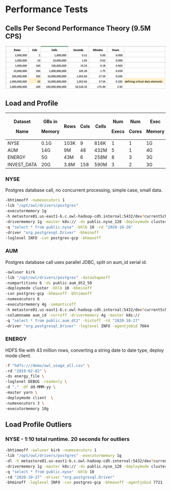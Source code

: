 # Performance Tests

## Cells Per Second Performance Theory (9.5M CPS)

![](<../.gitbook/assets/Screen Shot 2020-12-01 at 10.31.09 AM.png>)

## Load and Profile

| <p>Dataset </p><p>Name</p> | <p>GBs in</p><p>Memory</p> | <p></p><p>Rows</p> | <p></p><p>Cols</p> | <p></p><p>Cells</p> | <p>Num </p><p>Execs</p> | <p>Num</p><p>Cores</p> | <p>Exec</p><p>Memory</p> | <p>Network </p><p>Time</p> | <p>Total </p><p>Time</p> |
| -------------------------- | -------------------------- | ------------------ | ------------------ | ------------------- | ----------------------- | ---------------------- | ------------------------ | -------------------------- | ------------------------ |
| NYSE                       | 0.1G                       | 103K               | 9                  | 816K                | 1                       | 1                      | 1G                       | 00:00:15                   | 00:00:48                 |
| AUM                        | 14G                        | 9M                 | 48                 | 432M                | 5                       | 1                      | 4G                       | 00:01:20                   | 00:03:50                 |
| ENERGY                     | 5G                         | 43M                | 6                  | 258M                | 8                       | 3                      | 3G                       | 00:00:00                   | 00:04:35                 |
| INVEST\_DATA               | 20G                        | 3.8M               | 158                | 590M                | 3                       | 2                      | 3G                       | 00:00:40                   | 00:03:32                 |

### NYSE

Postgres database call, no concurrent processing, simple case, small data.

```bash
-bhtimeoff -numexecutors 1 
-lib "/opt/owl/drivers/postgres" 
-executormemory 1g 
-h metastore01.us-east1-b.c.owl-hadoop-cdh.internal:5432/dev?currentSchema=public 
-drivermemory 1g -master k8s:// -ds public.nyse_128 -deploymode cluster 
-q "select * from public.nyse" -bhlb 10 -rd "2020-10-26" 
-driver "org.postgresql.Driver" -bhminoff 
-loglevel INFO -cxn postgres-gcp -bhmaxoff
```

### AUM

Postgres database call uses parallel JDBC, split on aum\_id serial id. &#x20;

```bash
-owluser kirk 
-lib "/opt/owl/drivers/postgres" -datashapeoff 
-numpartitions 6 -ds public.aum_dt2_50 
-deploymode cluster -bhlb 10 -bhminoff 
-cxn postgres-gcp -bhmaxoff -bhtimeoff 
-numexecutors 6 
-executormemory 4g -semanticoff 
-h metastore01.us-east1-b.c.owl-hadoop-cdh.internal:5432/dev?currentSchema=public 
-columnname aum_id -corroff -drivermemory 4g -master k8s:// 
-q "select * from public.aum_dt2" -histoff -rd "2020-10-27" 
-driver "org.postgresql.Driver" -loglevel INFO -agentjobid 7664
```

### ENERGY

HDFS file with 43 million rows, converting a string date to date type, deploy mode client.

```bash
-f "hdfs:///demo/owl_usage_all.csv" \
-rd "2019-02-02" \
-ds energy_file \
-loglevel DEBUG -readonly \
-d "," -df dd-MMM-yy \
-master yarn \
-deploymode client  \
-numexecutors 3 \
-executormemory 10g
```

## Load Profile Outliers

### NYSE - 1:10 total runtime.  20 seconds for outliers

```bash
-bhtimeoff -owluser kirk -numexecutors 1 
-lib "/opt/owl/drivers/postgres" -executormemory 1g 
-dl -h metastore01.us-east1-b.c.owl-hadoop-cdh.internal:5432/dev?currentSchema=public 
-drivermemory 1g -master k8s:// -ds public.nyse_128 -deploymode cluster 
-q "select * from public.nyse" -bhlb 10 
-rd "2020-10-27" -driver "org.postgresql.Driver" 
-bhminoff -loglevel INFO -cxn postgres-gcp -bhmaxoff -agentjobid 7721 
```
